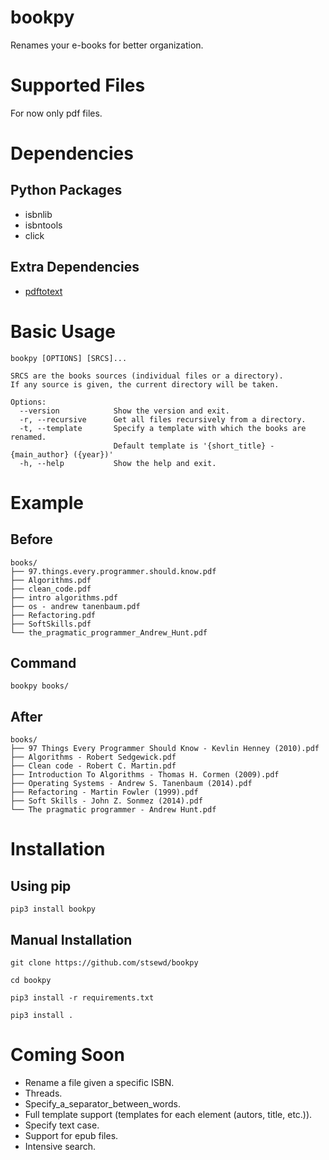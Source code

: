 # bookpy
Renames your e-books for better organization.

# Supported Files
For now only pdf files.

# Dependencies

## Python Packages
- isbnlib
- isbntools
- click

## Extra Dependencies
- [pdftotext](https://en.wikipedia.org/wiki/Pdftotext)

# Basic Usage
```
bookpy [OPTIONS] [SRCS]...

SRCS are the books sources (individual files or a directory).
If any source is given, the current directory will be taken.

Options:
  --version            Show the version and exit.
  -r, --recursive      Get all files recursively from a directory.
  -t, --template       Specify a template with which the books are renamed.
                       Default template is '{short_title} - {main_author} ({year})'
  -h, --help           Show the help and exit.
```

# Example

## Before
```
books/
├── 97.things.every.programmer.should.know.pdf
├── Algorithms.pdf
├── clean_code.pdf
├── intro algorithms.pdf
├── os - andrew tanenbaum.pdf
├── Refactoring.pdf
├── SoftSkills.pdf
└── the_pragmatic_programmer_Andrew_Hunt.pdf
```

## Command
```
bookpy books/
```

## After
```
books/
├── 97 Things Every Programmer Should Know - Kevlin Henney (2010).pdf
├── Algorithms - Robert Sedgewick.pdf
├── Clean code - Robert C. Martin.pdf
├── Introduction To Algorithms - Thomas H. Cormen (2009).pdf
├── Operating Systems - Andrew S. Tanenbaum (2014).pdf
├── Refactoring - Martin Fowler (1999).pdf
├── Soft Skills - John Z. Sonmez (2014).pdf
└── The pragmatic programmer - Andrew Hunt.pdf
```

# Installation

## Using pip
`pip3 install bookpy`

## Manual Installation
`git clone https://github.com/stsewd/bookpy`

`cd bookpy`

`pip3 install -r requirements.txt`

`pip3 install .`

# Coming Soon
- Rename a file given a specific ISBN.
- Threads.
- Specify_a_separator_between_words.
- Full template support (templates for each element (autors, title, etc.)).
- Specify text case.
- Support for epub files.
- Intensive search.
